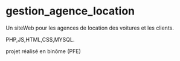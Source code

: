 # gestion_agence_location

Un siteWeb pour les agences de location des voitures et les clients.

PHP,JS,HTML,CSS,MYSQL.

projet réalisé en binôme (PFE)
